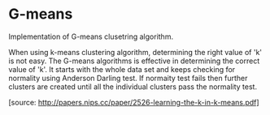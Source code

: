 # G-means

Implementation of G-means clusetring algorithm. 

When using k-means clustering algorithm, determining the right value of 'k' is not easy. The G-means algorithms is effective in determining the correct value of 'k'. It starts with the whole data set and keeps checking for normality using Anderson Darling test. If normaity test fails then further clusters are created until all the individual clusters pass the normality test.

[source: http://papers.nips.cc/paper/2526-learning-the-k-in-k-means.pdf]

